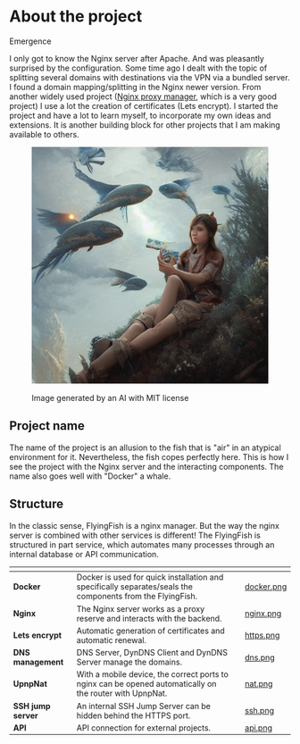 # About the project

Emergence

I only got to know the Nginx server after Apache. And was pleasantly surprised by the configuration. Some time ago I dealt with the topic of splitting several domains with destinations via the VPN via a bundled server. I found a domain mapping/splitting in the Nginx newer version. From another widely used project ([Nginx proxy manager](https://nginxproxymanager.com/), which is a very good project) I use a lot the creation of certificates (Lets encrypt). I started the project and have a lot to learn myself, to incorporate my own ideas and extensions. It is another building block for other projects that I am making available to others.

<figure><img src="../.gitbook/assets/1a2bfdf8-a5cb-4ca4-8cac-09eab99ca6ae.jpeg" alt=""><figcaption><p>Image generated by an AI with MIT license</p></figcaption></figure>

## Project name

The name of the project is an allusion to the fish that is "air" in an atypical environment for it. Nevertheless, the fish copes perfectly here. This is how I see the project with the Nginx server and the interacting components. The name also goes well with "Docker" a whale.

## Structure

In the classic sense, FlyingFish is a nginx manager. But the way the nginx server is combined with other services is different! The FlyingFish is structured in part service, which automates many processes through an internal database or API communication.

<table data-view="cards"><thead><tr><th></th><th></th><th></th><th data-hidden data-card-cover data-type="files"></th></tr></thead><tbody><tr><td><strong>Docker</strong></td><td>Docker is used for quick installation and specifically separates/seals the components from the FlyingFish.</td><td></td><td><a href="../.gitbook/assets/docker.png">docker.png</a></td></tr><tr><td><strong>Nginx</strong></td><td>The Nginx server works as a proxy reserve and interacts with the backend.</td><td></td><td><a href="../.gitbook/assets/nginx.png">nginx.png</a></td></tr><tr><td><strong>Lets encrypt</strong></td><td>Automatic generation of certificates and automatic renewal.</td><td></td><td><a href="../.gitbook/assets/https.png">https.png</a></td></tr><tr><td><strong>DNS management</strong></td><td>DNS Server, DynDNS Client and DynDNS Server manage the domains.</td><td></td><td><a href="../.gitbook/assets/dns.png">dns.png</a></td></tr><tr><td><strong>UpnpNat</strong></td><td>With a mobile device, the correct ports to nginx can be opened automatically on the router with UpnpNat.</td><td></td><td><a href="../.gitbook/assets/nat.png">nat.png</a></td></tr><tr><td><strong>SSH jump server</strong></td><td>An internal SSH Jump Server can be hidden behind the HTTPS port. </td><td></td><td><a href="../.gitbook/assets/ssh.png">ssh.png</a></td></tr><tr><td><strong>API</strong></td><td>API connection for external projects.</td><td></td><td><a href="../.gitbook/assets/api.png">api.png</a></td></tr></tbody></table>
